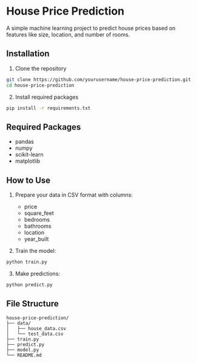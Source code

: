 # House Price Prediction

A simple machine learning project to predict house prices based on features like size, location, and number of rooms.

## Installation

1. Clone the repository
```bash
git clone https://github.com/yourusername/house-price-prediction.git
cd house-price-prediction
```

2. Install required packages
```bash
pip install -r requirements.txt
```

## Required Packages

- pandas
- numpy
- scikit-learn
- matplotlib

## How to Use

1. Prepare your data in CSV format with columns:
   - price
   - square_feet
   - bedrooms
   - bathrooms
   - location
   - year_built

2. Train the model:
```python
python train.py
```

3. Make predictions:
```python
python predict.py
```

## File Structure

```
house-price-prediction/
├── data/
│   ├── house_data.csv
│   └── test_data.csv
├── train.py
├── predict.py
├── model.py
└── README.md
```
